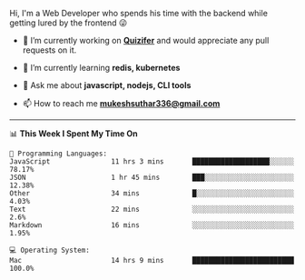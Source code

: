 Hi, I'm a Web Developer who spends his time with the backend while getting lured by the frontend 😜

- 🔭 I’m currently working on **[Quizifer](https://github.com/SutharMukesh/Quizifer/)** and would appreciate any pull requests on it.

- 🌱 I’m currently learning **redis, kubernetes**

- 💬 Ask me about **javascript, nodejs, CLI tools**

- 📫 How to reach me **mukeshsuthar336@gmail.com**

---
<!--START_SECTION:waka-->
📊 **This Week I Spent My Time On** 

```text
💬 Programming Languages: 
JavaScript               11 hrs 3 mins       ███████████████████░░░░░░   78.17% 
JSON                     1 hr 45 mins        ███░░░░░░░░░░░░░░░░░░░░░░   12.38% 
Other                    34 mins             █░░░░░░░░░░░░░░░░░░░░░░░░   4.03% 
Text                     22 mins             ░░░░░░░░░░░░░░░░░░░░░░░░░   2.6% 
Markdown                 16 mins             ░░░░░░░░░░░░░░░░░░░░░░░░░   1.95%

💻 Operating System: 
Mac                      14 hrs 9 mins       █████████████████████████   100.0%

```


<!--END_SECTION:waka-->
